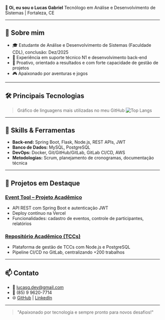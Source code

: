 **👋 Oi, eu sou o Lucas Gabriel**
Tecnólogo em Análise e Desenvolvimento de Sistemas | Fortaleza, CE

---

## 💼 Sobre mim

* 🎓 Estudante de Análise e Desenvolvimento de Sistemas (Faculdade CDL), conclusão: Dez/2025
* 🔧 Experiência em suporte técnico N1 e desenvolvimento back-end
* 🚀 Proativo, orientado a resultados e com forte capacidade de gestão de projetos
* 🎮 Apaixonado por aventuras e jogos

---

## 🛠️ Principais Tecnologias
> Gráfico de linguagens mais utilizadas no meu GitHub
> ![Top Langs](https://github-readme-stats.vercel.app/api/top-langs/?username=LuccasgDev\&layout=compact)

---

## 🚀 Skills & Ferramentas

* **Back-end:** Spring Boot, Flask, Node.js, REST APIs, JWT
* **Banco de Dados:** MySQL, PostgreSQL
* **DevOps:** Docker, Git/GitHub/GitLab, GitLab CI/CD, AWS
* **Metodologias:** Scrum, planejamento de cronogramas, documentação técnica

---

## 📂 Projetos em Destaque

### [Event Tool – Projeto Acadêmico](https://projeto-event-tool.vercel.app)

* API REST com Spring Boot e autenticação JWT
* Deploy contínuo na Vercel
* Funcionalidades: cadastro de eventos, controle de participantes, relatórios

### [Repositório Acadêmico (TCCs)](https://repositorio-cdl.onrender.com)

* Plataforma de gestão de TCCs com Node.js e PostgreSQL
* Pipeline CI/CD no GitLab, centralizando +200 trabalhos

---

## 📫 Contato

* 📧 [lucasg.dev@gmail.com](mailto:lucasg.dev@gmail.com)
* 📱 (85) 9 9620-7714
* 🌐 [GitHub](https://github.com/LuccasgDev) | [LinkedIn](https://linkedin.com/in/lucas-gabriel-99531b27b/)

---

> "Apaixonado por tecnologia e sempre pronto para novos desafios!"
